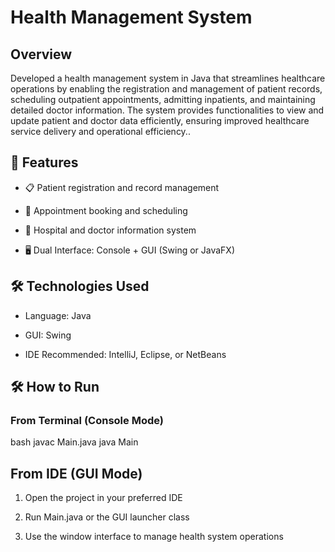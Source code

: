 
# Health Management System

## Overview

Developed a health management system in Java that streamlines healthcare operations by enabling the registration and management of patient records, scheduling outpatient appointments, admitting inpatients, and maintaining detailed doctor information. The system provides functionalities to view and update patient and doctor data efficiently, ensuring improved healthcare service delivery and operational efficiency..
## 🚀 Features
- 📋 Patient registration and record management

- 📅 Appointment booking and scheduling

- 🏥 Hospital and doctor information system

- 🖥 Dual Interface: Console + GUI (Swing or JavaFX)

## 🛠 Technologies Used
- Language: Java

- GUI: Swing 

- IDE Recommended: IntelliJ, Eclipse, or NetBeans

## 🛠 How to Run

### From Terminal (Console Mode)
bash
javac Main.java
java Main

## From IDE (GUI Mode)
1. Open the project in your preferred IDE

2. Run Main.java or the GUI launcher class

3. Use the window interface to manage health system operations

